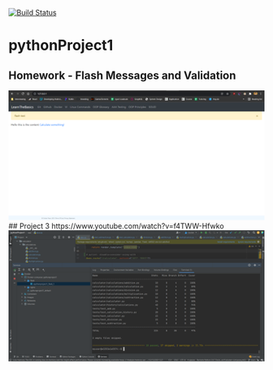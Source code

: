 [![Build Status](https://app.travis-ci.com/cristianteranv/pythonProject1.svg?branch=main)](https://app.travis-ci.com/cristianteranv/pythonProject1)

# pythonProject1

## Homework - Flash Messages and Validation
<img src="app/static/images/flash_image.png" />
## Project 3
https://www.youtube.com/watch?v=f4TWW-Hfwko
<img src="app/static/images/project3_pytest.png" />